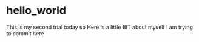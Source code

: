 # hello_world
This is my second trial today
so Here is a little BIT about myself
I am trying to commit here

